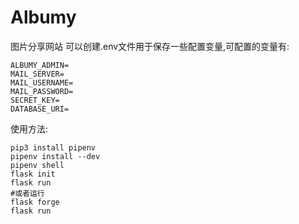 # Albumy
图片分享网站
可以创建.env文件用于保存一些配置变量,可配置的变量有:
```.env
ALBUMY_ADMIN=
MAIL_SERVER=
MAIL_USERNAME=
MAIL_PASSWORD=
SECRET_KEY=
DATABASE_URI=
```

使用方法:
```
pip3 install pipenv
pipenv install --dev
pipenv shell
flask init
flask run
#或者运行
flask forge
flask run
```


